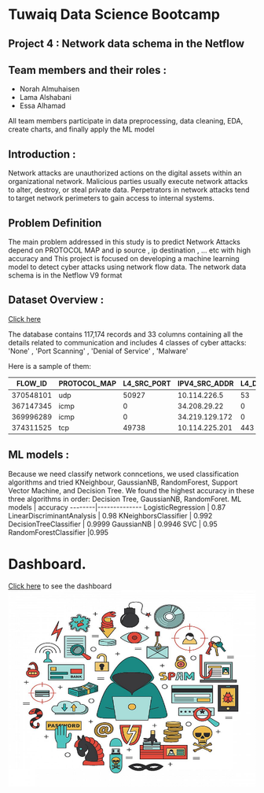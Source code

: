 # Tuwaiq Data Science Bootcamp

## Project 4 : Network data schema in the Netflow

## Team members and their roles :

- Norah Almuhaisen
- Lama Alshabani
- Essa Alhamad

All team members participate in data preprocessing, data cleaning, EDA, create charts, and finally apply the ML model

## Introduction :
Network attacks are unauthorized actions on the digital assets within an organizational network. Malicious parties usually execute network attacks to alter, destroy, or steal private data. Perpetrators in network attacks tend to target network perimeters to gain access to internal systems. 


## Problem Definition
The main problem addressed in this study is to predict Network Attacks depend on PROTOCOL MAP and ip source , ip destination , ... etc with high accuracy 
and This project is focused on developing a machine learning model to detect cyber attacks using network flow data. The network data schema is in the Netflow V9 format

## Dataset Overview :
[Click here](https://www.kaggle.com/datasets/ashtcoder/network-data-schema-in-the-netflow-v9-format?select=train_net.csv)

The database contains 117,174 records and 33 columns containing all the details related to communication and includes 4 classes of cyber attacks:
'None' , 'Port Scanning' , 'Denial of Service' , 'Malware'

 Here is a sample of them:
  
FLOW_ID | PROTOCOL_MAP | L4_SRC_PORT | IPV4_SRC_ADDR | L4_DST_PORT | IPV4_DST_ADDR | FIRST_SWITCHED | FLOW_DURATION_MILLISECONDS | LAST_SWITCHED | PROTOCOL
--------|--------------|-------------|---------------|-------------|----------------|----------------|----------------------------|---------------|----------
370548101 | udp | 50927 | 10.114.226.5 | 53 | 204.61.216.100 | 1647716065 | 1 | 1647716065 | 17
367147345 | icmp | 0 | 34.208.29.22 | 0 | 10.114.224.244 | 1647676228 | 10540 | 1647676239 | 1
369996289 | icmp | 0 | 34.219.129.172 | 0 | 10.114.224.218 | 1647702042 | 0 | 1647702042 | 1
374311525 | tcp | 49738 | 10.114.225.201 | 443 | 185.33.221.15 | 1647780914 | 10472 | 1647780925 | 6



## ML models :
Because we need classify network conncetions, we used classification algorithms and tried KNeighbour, GaussianNB, RandomForest, Support Vector Machine, and Decision Tree. We found the highest accuracy in these three algorithms in order: Decision Tree, GaussianNB, RandomForet.
ML models | accuracy 
--------|--------------
LogisticRegression | 0.87 
LinearDiscriminantAnalysis | 0.98
KNeighborsClassifier | 0.992
DecisionTreeClassifier | 0.9999
GaussianNB | 0.9946
SVC | 0.95 
RandomForestClassifier |0.995 

# Dashboard.
[Click here](https://public.tableau.com/app/profile/norah.almuhaisen/viz/Project4_16864241476640/Dashboard12?publish=yes) to see the dashboard
<img width="800" height="400" alt="Screen Shot 1444-06-17 at 9 20 35 AM" src="images/network.jpg">
